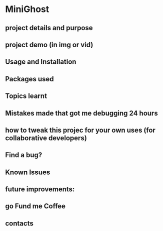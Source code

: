 # MiniGhost
## project details and purpose
## project demo (in img or vid)
## Usage and Installation
## Packages used
## Topics learnt
## Mistakes made that got me debugging 24 hours
## how to tweak this projec for your own uses (for collaborative developers)
## Find a bug?
## Known Issues
## future improvements:
## go Fund me Coffee
## contacts
